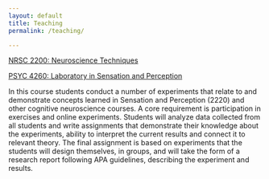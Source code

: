 ```yaml
---
layout: default
title: Teaching
permalink: /teaching/

---
```

<a class="box-head" href="/teaching/nrsc-2200">NRSC 2200: Neuroscience Techniques</a>
<p class="box-body">
	
</p>
<a class="box-head" href="/teaching/psyc-4260">PSYC 4260: Laboratory in Sensation and Perception</a>
<p class="box-body">
In this course students conduct a number of experiments that relate to and demonstrate concepts learned in Sensation and Perception (2220) and other cognitive neuroscience courses. A core requirement is participation in exercises and online experiments. Students will analyze data collected from all students and write assignments that demonstrate their knowledge about the experiments, ability to interpret the current results and connect it to relevant theory. The final assignment is based on experiments that the students will design themselves, in groups, and will take the form of a research report following APA guidelines, describing the experiment and results.
</p>